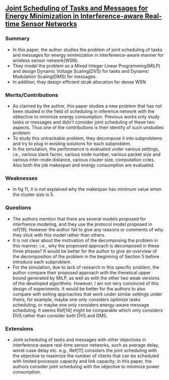 ## [Joint Scheduling of Tasks and Messages for Energy Minimization in Interference-aware Real-time Sensor Networks](http://www.computer.org/csdl/trans/tm/preprint/06547140.pdf)


### Summary
<!--
- What is the problem that is addressed in the paper? 
- Which techniques are used to prove the results or obtain the performance evaluation? 
- What are the main results/findings? 
Please do not copy sentences from the paper (or abstract), use your own words to show your own preparation/understanding.
-->
- In this paper, the author studies the problem of joint scheduling of tasks and messages for energy minimization in interference-aware manner for wireless sensor network(WSN). 
- They model the problem as a Mixed Integer Linear Programming(MILP) and design Dynamic Voltage Scaling(DVS) for tasks and Dynamic Modulation Scaling(DMS) for messages. 
- In addition, they design efficient slcak allocation for dense WSN

### Merits/Contributions
<!--In this part, try to identify the strong points of the paper. 
- How does it contribute to the field? 
- Is there anything particularly attractive about the approach (e.g. strong analytical results or comprehensive experimental evaluation)? 
- Any commendable aspects about the methodology?-->
- As claimed by the author, this paper studies a new problem that has not been studied in the field of scheduling in inference network with the obkective to minimize energy consumption. Previous works only study tasks or messages and didn't consider joint scheduling of these two aspects. Thus one of the contributions is their identify of such unstudies problem.
- To study this untrackable problem, they decompose it into subproblems and try to plug in existing solutions for each subproblem. 
- In the simulation, the performance is evaluated under various settings, i.e., various slack factor, various node number, various packet size and various inter-node distance, various clsuter size, computation ccles. Also both the job makespan and energy consumption are evaluated. 

### Weaknesses
<!-- - What are the drawbacks of the approach adopted in the paper? 
- Any flaws in the technical content? 
- Problems with the simulation methodology? 
- Any exaggerated claims not supported by simulations or technical findings? 
- Are the comparisons made against other solutions proposed in the same area?-->
- In fig 11, it is not explained why the makespan has minimum value when the cluster size is 5. 

### Questions
- The authors mention that there are several models proposed for interfrence modeling, and they use the protocol model proposed in ref[19]. However the author fail to give any reasons or comments of why they stick with this model rather than others. 
- It is not clear about the motivation of the decomposing the problem in this manner, i.e., why the proprosed approach is decomposed in these three phases? It would be better for the author to give an overview of the decomposition of the problem in the beginning of Section 5 before introduce each subproblem.
- For the simulation, due to lack of research in this specific problem, the author compare their proposed approach with the theretical upper bound generated by MILP, as well as with the other two weak versions of the developed algorithms. However, I am not very convinced of this design of experiments. It would be better for the authors to also compare with exiting approaches that work under similar settings under theirs, for example, maybe one only considers optimize tasks scheduling, or maybe one only considers energy-aware message scheduling. It seems Ref[14] might be comparable which only considers DVS rather than consider both DVS and DMS.


### Extensions
<!--- Any open and interesting research problems that you can identify after reading this paper? 
- Can you propose any extensions to this work? If so, how?-->
- Joint scheduling of tasks and messages with other objectives in interference-aware real-time sensor networks, such as average delay, worst-case delay etc. e.g., Ref[11] considers the joint scheduling with the objective to maximize the number of clients that can be scheduled with limited processor capacity and link capacity; in this paper, the authors consider joint scheduling with the objective to minimize power consumption.
